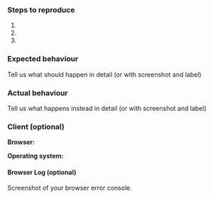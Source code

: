 ### Steps to reproduce
1.
2.
3.

### Expected behaviour
Tell us what should happen in detail (or with screenshot and label)

### Actual behaviour
Tell us what happens instead in detail (or with screenshot and label)

### Client (optional)
**Browser:**

**Operating system:**

#### Browser Log (optional)

Screenshot of your browser error console.